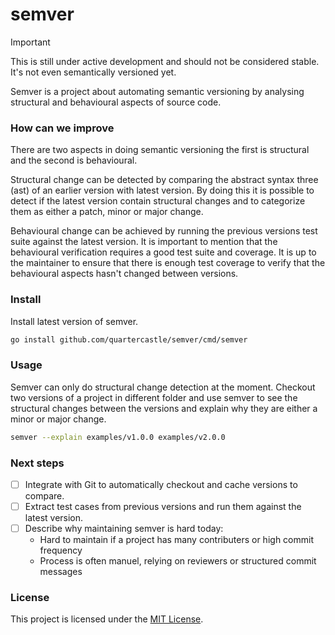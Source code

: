 # semver

> [!IMPORTANT]
> This is still under active development and should not be
> considered stable. It's not even semantically versioned yet.

Semver is a project about automating semantic versioning by analysing
structural and behavioural aspects of source code.


<!--There are other ways to tackle and maintain semantic versioning, most are
based on formatted commit messages, which can be error prone and the
process is dependent on reviewers too verify that changes are correctly
categoriesed. -->

### How can we improve
There are two aspects in doing semantic versioning the first is structural
and the second is behavioural.

Structural change can be detected by comparing the abstract syntax three (ast)
of an earlier version with latest version. By doing this it is possible to
detect if the latest version contain structural changes and to categorize
them as either a patch, minor or major change.

Behavioural change can be achieved by running the previous versions test suite
against the latest version. It is important to mention that
the behavioural verification requires a good test suite and coverage.
It is up to the maintainer to ensure that there is enough test
coverage to verify that the behavioural aspects hasn't changed between versions.

### Install
Install latest version of semver.
```sh
go install github.com/quartercastle/semver/cmd/semver
```

### Usage
Semver can only do structural change detection at the moment. Checkout two
versions of a project in different folder and use semver to see the structural
changes between the versions and explain why they are either a minor or major
change.
```sh
semver --explain examples/v1.0.0 examples/v2.0.0
```

### Next steps
- [ ] Integrate with Git to automatically checkout and cache versions to compare.
- [ ] Extract test cases from previous versions and run them against the latest
      version.
- [ ] Describe why maintaining semver is hard today:
    - Hard to maintain if a project has many contributers or high commit frequency
    - Process is often manuel, relying on reviewers or structured commit messages

### License
This project is licensed under the [MIT License](LICENSE).

